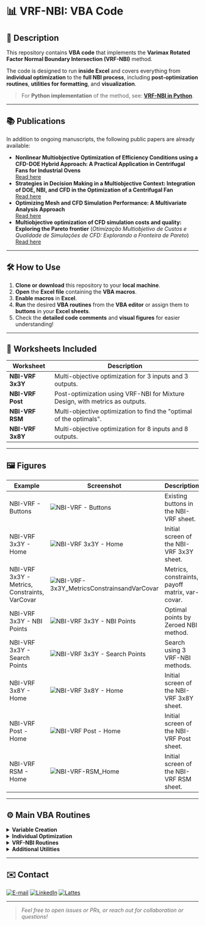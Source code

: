 # 📊 VRF-NBI: VBA Code

## 📝 Description

This repository contains **VBA code** that implements the **Varimax Rotated Factor Normal Boundary Intersection (VRF-NBI)** method.

The code is designed to run **inside Excel** and covers everything from **individual optimization** to the **full NBI process**, including **post-optimization routines**, **utilities for formatting**, and **visualization**.  

> For **Python implementation** of the method, see: [**VRF-NBI in Python**](https://github.com/Matheuscp98/VRF_NBI).

---

## 📚 Publications

In addition to ongoing manuscripts, the following public papers are already available:

- **Nonlinear Multiobjective Optimization of Efficiency Conditions using a CFD-DOE Hybrid Approach: A Practical Application in Centrifugal Fans for Industrial Ovens**  
  [Read here](https://www.sciencedirect.com/science/article/pii/S2451904925006900)
- **Strategies in Decision Making in a Multiobjective Context: Integration of DOE, NBI, and CFD in the Optimization of a Centrifugal Fan**  
  [Read here](https://publicacoes.softaliza.com.br/cilamce/article/view/10211/7235)
- **Optimizing Mesh and CFD Simulation Performance: A Multivariate Analysis Approach**  
  [Read here](https://publicacoes.softaliza.com.br/cilamce/article/view/8110/6998)
- **Multiobjective optimization of CFD simulation costs and quality: Exploring the Pareto frontier** (*Otimização Multiobjetivo de Custos e Qualidade de Simulações de CFD: Explorando a Fronteira de Pareto*)  
  [Read here](https://proceedings.science/sbpo/sbpo-2024/trabalhos/otimizacao-multiobjetivo-de-custos-e-qualidade-de-simulacoes-de-cfd-explorando-a?lang=pt-br)

---

## 🛠️ How to Use

1. **Clone or download** this repository to your **local machine**.  
2. **Open** the **Excel file** containing the **VBA macros**.  
3. **Enable macros** in **Excel**.  
4. **Run** the desired **VBA routines** from the **VBA editor** or assign them to **buttons** in your **Excel sheets**.  
5. Check the **detailed code comments** and **visual figures** for easier understanding!  

---

## 📁 Worksheets Included

| Worksheet             | Description                                                                   |
|-----------------------|-------------------------------------------------------------------------------|
| **NBI-VRF 3x3Y**      | Multi-objective optimization for 3 inputs and 3 outputs.                      |
| **NBI-VRF Post**      | Post-optimization using VRF-NBI for Mixture Design, with metrics as outputs.  |
| **NBI-VRF RSM**       | Multi-objective optimization to find the "optimal of the optimals".           |
| **NBI-VRF 3x8Y**      | Multi-objective optimization for 8 inputs and 8 outputs.                      |

---

## 🖼️ Figures

| Example                                      | Screenshot                        | Description                                        |
|-----------------------------------------------|-----------------------------------|----------------------------------------------------|
| NBI-VRF - Buttons                            | ![NBI-VRF - Buttons](NBI-VRF_Buttons.jpg) | Existing buttons in the NBI-VRF sheet.             |
| NBI-VRF 3x3Y - Home                          | ![NBI-VRF 3x3Y - Home](NBI-VRF-3x3Y_Home.jpg) | Initial screen of the NBI-VRF 3x3Y sheet.          |
| NBI-VRF 3x3Y - Metrics, Constraints, VarCovar| ![NBI-VRF-3x3Y_MetricsConstrainsandVarCovar](NBI-VRF-3x3Y_MetricsConstrainsandVarCovar.jpg) | Metrics, constraints, payoff matrix, var-covar.    |
| NBI-VRF 3x3Y - NBI Points                    | ![NBI-VRF 3x3Y - NBI Points](NBI-VRF3x3Y_NBIPoints.jpg) | Optimal points by Zeroed NBI method.               |
| NBI-VRF 3x3Y - Search Points                 | ![NBI-VRF 3x3Y - Search Points](NBI-VRF3x3Y_SearchPoints.jpg) | Search using 3 VRF-NBI methods.                    |
| NBI-VRF 3x8Y - Home                          | ![NBI-VRF 3x8Y - Home](NBI-VRF-3x8Y_Home.jpg) | Initial screen of the NBI-VRF 3x8Y sheet.          |
| NBI-VRF Post - Home                          | ![NBI-VRF Post - Home](NBI-VRF-Post_Home.jpg) | Initial screen of the NBI-VRF Post sheet.          |
| NBI-VRF RSM - Home                           | ![NBI-VRF-RSM_Home](NBI-VRF-RSM_Home.jpg) | Initial screen of the NBI-VRF RSM sheet.           |

---

## ⚙️ Main VBA Routines

<details>
<summary><b>Variable Creation</b></summary>

- `Variables`: Declares and initializes necessary variables.
</details>

<details>
<summary><b>Individual Optimization</b></summary>

- `IndividualOptimization`: Executes individual optimization routines.
- `OptimizationTable`: Generates and manages the optimization table.
</details>

<details>
<summary><b>VRF-NBI Routines</b></summary>

- `ZeroedNBI`: NBI process with zeroed initial points.
- `PreviousNBI`: NBI process using previous optimal points.
- `OptimalNBI`: Finds optimal points.
- `ZeroedPostNBI`: Post-optimization with zeroed points.
- `PreviousPostNBI`: Post-optimization using previous optimal points.
- `NBIPostRSM`: Post-optimization using RSM.
</details>

<details>
<summary><b>Additional Utilities</b></summary>

- `SearchPoints`: Searches for points.
- `Clear`: Clears designated cells.
- `EnableFullScreen` / `DisableFullScreen`: Full-screen controls.
- `Save`: Saves the workbook.
- `SavePoint`: Saves optimization points.
- `ClearPoints`: Clears saved points.
- `Home`: Go to the main worksheet.
</details>

---

## ✉️ Contact

<a href="mailto:matheusc_pereira@hotmail.com"><img src="https://img.shields.io/badge/E--mail-0078D4?style=for-the-badge&logo=microsoft-outlook&logoColor=white" alt="E-mail"/></a>
<a href="https://www.linkedin.com/in/matheuscostapereira/"><img src="https://img.shields.io/badge/LinkedIn-0A66C2?style=for-the-badge&logo=linkedin&logoColor=white" alt="LinkedIn"/></a>
<a href="https://lattes.cnpq.br/7025666927284220"><img src="https://img.shields.io/badge/Lattes-4169E1?style=for-the-badge&logoColor=white" alt="Lattes"/></a>

---

> _Feel free to open issues or PRs, or reach out for collaboration or questions!_
